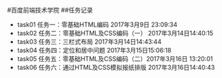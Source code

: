 #百度前端技术学院
##任务记录
- task01 
任务一：零基础HTML编码 2017年3月9日 23:09:34
- task02 任务二：零基础HTML及CSS编码（一） 2017年3月14日14:40:15
- task03 任务三：三栏式布局 2017年3月14日14:43:44
- task04 任务四：定位和居中问题 2017年3月15日15:06:18
- task05 任务五：零基础HTML及CSS编码（二）2017年3月16日 13:20:01
- task06 任务六：通过HTML及CSS模拟报纸排版 2017年3月16日14:40:43
